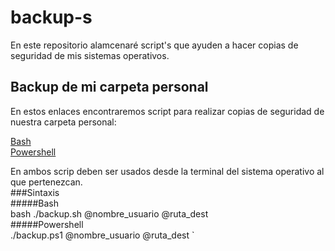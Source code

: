 # backup-s
En este repositorio alamcenaré script's que ayuden a hacer copias de seguridad de mis sistemas operativos.

## Backup de mi carpeta personal
En estos enlaces encontraremos script para realizar copias de seguridad de nuestra carpeta personal:

[Bash](https://github.com/raframmed/backup-s/blob/master/script/backup.sh)  
[Powershell](https://github.com/raframmed/backup-s/blob/master/script/backup.ps1)  
  
En ambos scrip deben ser usados desde la terminal del sistema operativo al que pertenezcan.  
###Sintaxis  
#####Bash  
bash ./backup.sh @nombre_usuario @ruta_dest  
#####Powershell  
./backup.ps1 @nombre_usuario @ruta_dest
`

